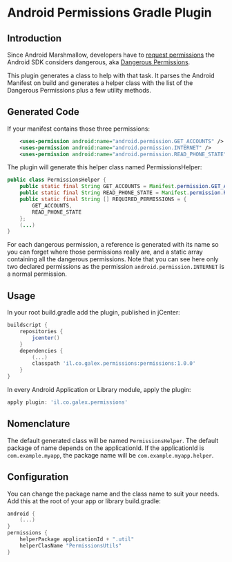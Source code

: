 # Android Permissions Gradle Plugin
## Introduction
Since Android Marshmallow, developers have to [request permissions](http://developer.android.com/guide/topics/security/permissions.html) the Android SDK considers dangerous, aka [Dangerous Permissions](http://developer.android.com/guide/topics/security/permissions.html#normal-dangerous).

This plugin generates a class to help with that task. It parses the Android Manifest on build and generates a helper class with the list of the Dangerous Permissions plus a few utility methods.
## Generated Code
If your manifest contains those three permissions:
```xml
    <uses-permission android:name="android.permission.GET_ACCOUNTS" />
    <uses-permission android:name="android.permission.INTERNET" />
    <uses-permission android:name="android.permission.READ_PHONE_STATE" />
```
The plugin will generate this helper class named PermissionsHelper:

```java
public class PermissionsHelper {
    public static final String GET_ACCOUNTS = Manifest.permission.GET_ACCOUNTS;
    public static final String READ_PHONE_STATE = Manifest.permission.READ_PHONE_STATE;
    public static final String [] REQUIRED_PERMISSIONS = {
        GET_ACCOUNTS,
        READ_PHONE_STATE
    };
    (...)
}
```
For each dangerous permission, a reference is generated with its name so you can forget where those permissions really are, and a static array containing all the dangerous permissions.
Note that you can see here only two declared permissions as the permission `android.permission.INTERNET` is a normal permission.
## Usage
In your root build.gradle add the plugin, published in jCenter:

```gradle
buildscript {
    repositories {
        jcenter()
    }
    dependencies {
        (...)
        classpath 'il.co.galex.permissions:permissions:1.0.0'
    }
}

```

In every Android Application or Library module, apply the plugin:
```gradle
apply plugin: 'il.co.galex.permissions'
```
## Nomenclature
The default generated class will be named `PermissionsHelper`.
The default package of name depends on the applicationId. If the applicationId is `com.example.myapp`, the package name will be `com.example.myapp.helper`.
## Configuration
You can change the package name and the class name to suit your needs.
Add this at the root of your app or library build.gradle:
```gradle
android {
    (...)
}
permissions {
    helperPackage applicationId + ".util"
    helperClasName "PermissionsUtils"
}
```